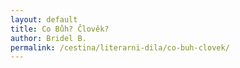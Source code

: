 ```yaml
---
layout: default
title: Co Bůh? Člověk?
author: Bridel B.
permalink: /cestina/literarni-dila/co-buh-clovek/
---
```

